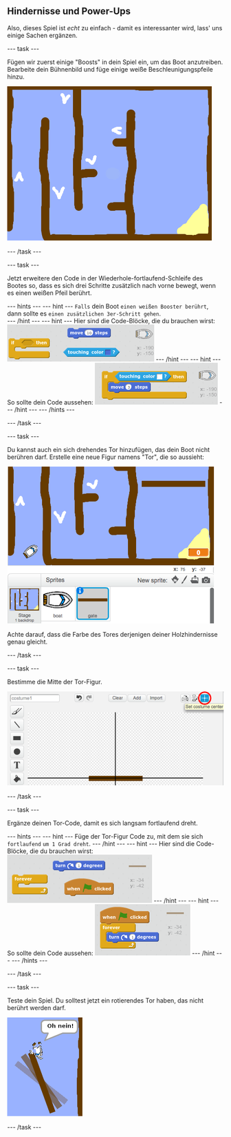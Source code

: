 ## Hindernisse und Power-Ups

Also, dieses Spiel ist *echt* zu einfach - damit es interessanter wird, lass' uns einige Sachen ergänzen.

\--- task \---

Fügen wir zuerst einige "Boosts" in dein Spiel ein, um das Boot anzutreiben. Bearbeite dein Bühnenbild und füge einige weiße Beschleunigungspfeile hinzu.

![screenshot](images/boat-boost.png)

\--- /task \---

\--- task \---

Jetzt erweitere den Code in der Wiederhole-fortlaufend-Schleife des Bootes so, dass es sich drei Schritte zusätzlich nach vorne bewegt, wenn es einen weißen Pfeil berührt.

\--- hints \--- \--- hint \--- `Falls` dein Boot `einen weißen Booster berührt`, dann sollte es `einen zusätzlichen 3er-Schritt gehen`.  
\--- /hint \--- \--- hint \--- Hier sind die Code-Blöcke, die du brauchen wirst: ![screenshot](images/boat-boost-blocks.png) \--- /hint \--- \--- hint \--- So sollte dein Code aussehen: ![screenshot](images/boat-boost-code.png) \--- /hint \--- \--- /hints \---

\--- /task \---

\--- task \---

Du kannst auch ein sich drehendes Tor hinzufügen, das dein Boot nicht berühren darf. Erstelle eine neue Figur namens "Tor", die so aussieht:

![screenshot](images/boat-gate.png)

Achte darauf, dass die Farbe des Tores derjenigen deiner Holzhindernisse genau gleicht.

\--- /task \---

\--- task \---

Bestimme die Mitte der Tor-Figur.

![screenshot](images/boat-center.png)

\--- /task \---

\--- task \---

Ergänze deinen Tor-Code, damit es sich langsam fortlaufend dreht.

\--- hints \--- \--- hint \--- Füge der Tor-Figur Code zu, mit dem sie sich `fortlaufend` `um 1 Grad dreht`. \--- /hint \--- \--- hint \--- Hier sind die Code-Blöcke, die du brauchen wirst: ![screenshot](images/boat-spin-blocks.png) \--- /hint \--- \--- hint \--- So sollte dein Code aussehen: ![screenshot](images/boat-spin-code.png) \--- /hint \--- \--- /hints \---

\--- /task \---

\--- task \---

Teste dein Spiel. Du solltest jetzt ein rotierendes Tor haben, das nicht berührt werden darf.

![screenshot](images/boat-gate-test.png)

\--- /task \---